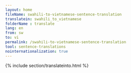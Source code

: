 ```yaml
---
layout: home
fileName: swahili-to-vietnamese-sentence-translation
translatein: swahili_to_vietnamese
folderName : translate
lang: en
from: sw
to: vi
permalink: /swahili-to-vietnamese-sentence-translation
tool: sentence-translations
nointernationalization: true
---
```

{% include section/translateinto.html %}
